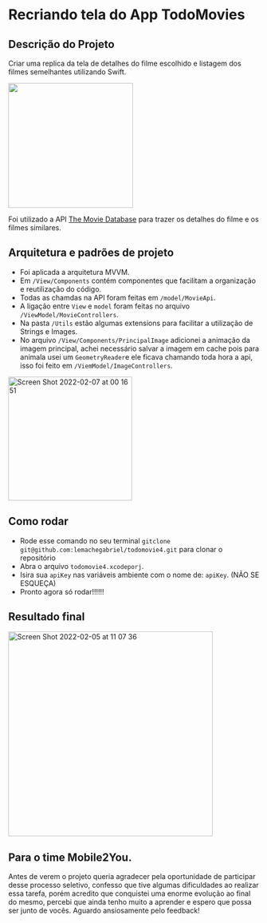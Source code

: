 # Recriando tela do App TodoMovies

## Descrição do Projeto
Criar uma replica da tela de detalhes do filme escolhido e listagem dos filmes semelhantes utilizando Swift.

<img src="https://is4-ssl.mzstatic.com/image/thumb/Purple114/v4/97/0e/e2/970ee217-13cf-1674-b016-461aca657663/pr_source.png/460x0w.png" width=250>

Foi utilizado a API [The Movie Database](https://www.themoviedb.org/) para trazer os detalhes do filme e os filmes similares.

## Arquitetura e padrões de projeto

- Foi aplicada a arquitetura MVVM. 
- Em `/View/Components` contém componentes que facilitam a organização e reutilização do código.
- Todas as chamdas na API foram feitas em `/model/MovieApi`.
- A ligação entre `View` e `model` foram feitas no arquivo `/ViewModel/MovieControllers`.
- Na pasta `/Utils` estão algumas extensions para facilitar a utilização de Strings e Images.
- No arquivo `/View/Components/PrincipalImage` adicionei a animação da imagem principal, achei necessário salvar a imagem em cache pois para animala usei um
`GeometryReader`e ele ficava chamando toda hora a api, isso foi feito em `/ViemModel/ImageControllers`.


<img width="248" alt="Screen Shot 2022-02-07 at 00 16 51" src="https://user-images.githubusercontent.com/69813312/152719158-97eddddc-481d-4673-b58a-09e64cb14ade.png">


## Como rodar

- Rode esse comando no seu terminal `gitclone git@github.com:lemachegabriel/todomovie4.git` para clonar o repositório
- Abra o arquivo `todomovie4.xcodeporj`.
- Isira sua `apiKey` nas variáveis ambiente com o nome de: `apiKey`. (NÃO SE ESQUEÇA)
- Pronto agora só rodar!!!!!!

## Resultado final


<img width="410" alt="Screen Shot 2022-02-05 at 11 07 36" src="https://user-images.githubusercontent.com/69813312/152652015-95c0f35c-6c06-4e93-9489-3116b506249f.png">



## Para o time Mobile2You.

Antes de verem o projeto queria agradecer pela oportunidade de participar desse processo seletivo, confesso que tive algumas dificuldades ao 
realizar essa tarefa, porém acredito que conquistei uma enorme evolução ao final do mesmo, percebi que ainda tenho muito a aprender e espero que possa
ser junto de vocês. Aguardo ansiosamente pelo feedback!

